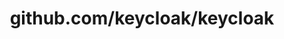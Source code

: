 ---
layout: post
title: github.com/keycloak/keycloak
categories: link
tags: [انگلیسی, گیت‌هاب, برنامه‌نویسی]
---